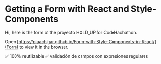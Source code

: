 # Getting a Form with React and Style-Components 

Hi, here is the form of the proyecto HOLD_UP for CodeHachathon.

Open [https://piaachigar.github.io/Form-with-Style-Components-in-React/](Form) to view it in the browser.

✅ 100% reutilizable
✅ validación de campos con expresiones regulares
